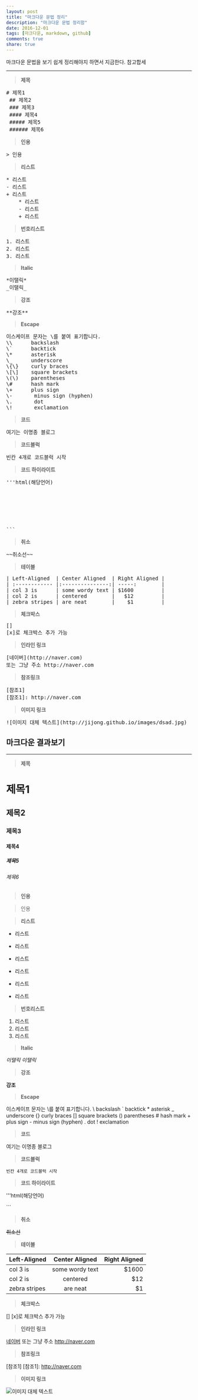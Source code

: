 ```yaml
---
layout: post
title: "마크다운 문법 정리"
description: "마크다운 문법 정리함"
date: 2016-12-01
tags: [마크다운, markdown, github]
comments: true
share: true
---
```


마크다운 문법을 보기 쉽게 정리해야지 하면서 지금한다. 참고합세

***

> **제목**

<pre>
# 제목1
 ## 제목2
 ### 제목3
 #### 제목4
 ##### 제목5
 ###### 제목6
</pre>

> **인용**

<pre>
> 인용
</pre>

> **리스트**

<pre>
* 리스트
- 리스트
+ 리스트
    * 리스트
    - 리스트
    + 리스트
</pre>

> **번호리스트**

<pre>
1. 리스트
2. 리스트
3. 리스트
</pre>

> **Italic**

<pre>
*이탤릭*
_이탤릭_
</pre>

> **강조**

<pre>
**강조**
</pre>

> **Escape**

<pre>
이스케이프 문자는 \를 붙여 표기합니다.
\\      backslash
\`      backtick
\*      asterisk
\_      underscore
\{\}    curly braces
\[\]    square brackets
\(\)    parentheses
\#      hash mark
\+      plus sign
\-       minus sign (hyphen)
\.       dot
\!       exclamation
</pre>

> **코드**

<pre>
여기는 이명종 블로그
</pre>

> **코드블럭**

<pre>
빈칸 4개로 코드블럭 시작
</pre>

> **코드 하이라이트**

<pre>
'''html(해당언어)
<html>
<head>
    <title> 하하하 </title>
</head>
<body>
</body>
</html>
```
</pre>

> **취소**

<pre>
~~취소선~~
</pre>

> **테이블**

<pre>
| Left-Aligned  | Center Aligned  | Right Aligned |
| :------------ |:---------------:| -----:        |
| col 3 is      | some wordy text | $1600         |
| col 2 is      | centered        |   $12         |
| zebra stripes | are neat        |    $1         |
</pre>

> **체크박스**

<pre>
[]
[x]로 체크박스 추가 가능
</pre>

> **인라인 링크**

<pre>
[네이버](http://naver.com)
또는 그냥 주소 http://naver.com
</pre>

> **참조링크**

<pre>
[참조1]
[참조1]: http://naver.com
</pre>

> **이미지 링크**

<pre>
![이미지 대체 텍스트](http://jijong.github.io/images/dsad.jpg)
</pre>

## 마크다운 결과보기

***

> **제목**

# 제목1
## 제목2
### 제목3
#### 제목4
##### 제목5
###### 제목6

> **인용**

> 인용

> **리스트**

* 리스트
- 리스트
+ 리스트
* 리스트
- 리스트
+ 리스트

> **번호리스트**

1. 리스트
2. 리스트
3. 리스트

> **Italic**

*이탤릭*
_이탤릭_


> **강조**

**강조**

> **Escape**

  이스케이프 문자는 \를 붙여 표기합니다.
  \\      backslash
  \`      backtick
  \*      asterisk
  \_      underscore
  \{\}    curly braces
  \[\]    square brackets
  \(\)    parentheses
  \#      hash mark
  \+      plus sign
  \-       minus sign (hyphen)
  \.       dot
  \!       exclamation

> **코드**

여기는 이명종 블로그

> **코드블럭**

    빈칸 4개로 코드블럭 시작

> **코드 하이라이트**

'''html(해당언어)
<html>
<head>
    <title> 하하하 </title>
</head>
<body>
</body>
</html>
```

> **취소**

~~취소선~~

> **테이블**

| Left-Aligned  | Center Aligned  | Right Aligned |
| :------------ |:---------------:| -----:        |
| col 3 is      | some wordy text | $1600         |
| col 2 is      | centered        |   $12         |
| zebra stripes | are neat        |    $1         |

> **체크박스**

[]
[x]로 체크박스 추가 가능

> **인라인 링크**

[네이버](http://naver.com)
또는 그냥 주소 http://naver.com

> **참조링크**

[참조1]
[참조1]: http://naver.com

> **이미지 링크**

![이미지 대체 텍스트](http://jijong.github.io/images/dsad.jpg)